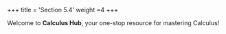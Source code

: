 +++
title = 'Section 5.4'
weight =4
+++


Welcome to **Calculus Hub**, your one-stop resource for mastering Calculus!
